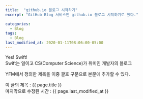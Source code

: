 ```yaml
---
title:  "github.io 블로그 시작하기"
excerpt: "GitHub Blog 서비스인 github.io 블로그 시작하기로 했다."

categories:
  - Blog
tags:
  - Blog
last_modified_at: 2020-01-11T08:06:00-05:00
---
```


Yes! Swift!  
Swift는 일이고 CS(Computer Science)가 취미인 개발자의 블로그

YFM에서 정의한 제목을 이중 괄호 구문으로 본문에 추가할 수 있다.

이 글의 제목 : {{ page.title }}  
마지막으로 수정된 시간 : {{ page.last_modified_at }}
